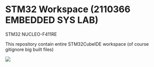 # STM32 Workspace (2110366 EMBEDDED SYS LAB)

STM32 NUCLEO-F411RE

This repository contain entire STM32CubeIDE workspace (of course gitignore big built files)

![](https://media1.tenor.com/m/SB9nwN2EO6IAAAAd/project-sekai-asahina-mafuyu.gif)
